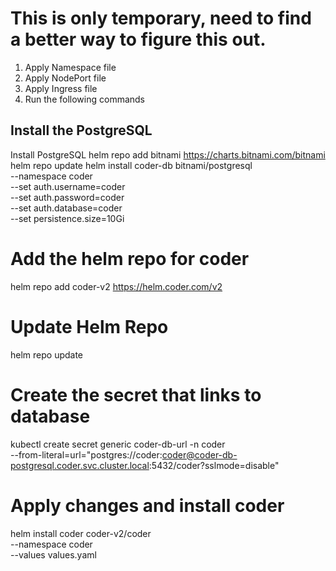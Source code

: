 # This is only temporary, need to find a better way to figure this out.

1. Apply Namespace file
2. Apply NodePort file
3. Apply Ingress file
4. Run the following commands

## Install the PostgreSQL

Install PostgreSQL
helm repo add bitnami https://charts.bitnami.com/bitnami
helm repo update
helm install coder-db bitnami/postgresql \
    --namespace coder \
    --set auth.username=coder \
    --set auth.password=coder \
    --set auth.database=coder \
    --set persistence.size=10Gi

# Add the helm repo for coder
helm repo add coder-v2 https://helm.coder.com/v2

# Update Helm Repo
helm repo update

# Create the secret that links to database
kubectl create secret generic coder-db-url -n coder \
   --from-literal=url="postgres://coder:coder@coder-db-postgresql.coder.svc.cluster.local:5432/coder?sslmode=disable"

# Apply changes and install coder
helm install coder coder-v2/coder \
    --namespace coder \
    --values values.yaml